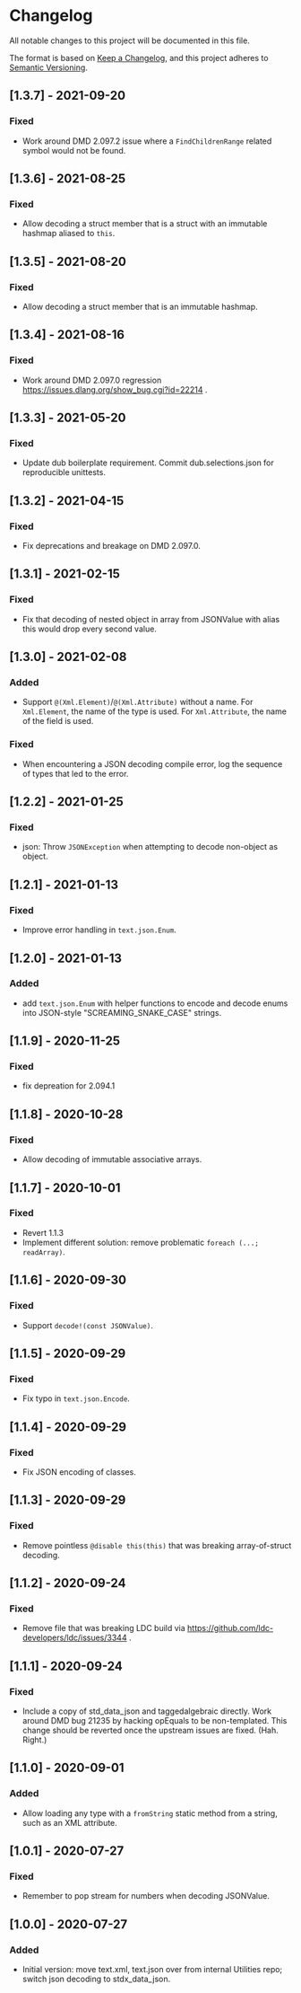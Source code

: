 # Changelog
All notable changes to this project will be documented in this file.

The format is based on [Keep a Changelog](https://keepachangelog.com/en/1.0.0/),
and this project adheres to [Semantic Versioning](https://semver.org/spec/v2.0.0.html).

## [1.3.7] - 2021-09-20
### Fixed
- Work around DMD 2.097.2 issue where a `FindChildrenRange` related symbol would not be found.

## [1.3.6] - 2021-08-25
### Fixed
- Allow decoding a struct member that is a struct with an immutable hashmap aliased to `this`.

## [1.3.5] - 2021-08-20
### Fixed
- Allow decoding a struct member that is an immutable hashmap.

## [1.3.4] - 2021-08-16
### Fixed
- Work around DMD 2.097.0 regression https://issues.dlang.org/show_bug.cgi?id=22214 .

## [1.3.3] - 2021-05-20
### Fixed
- Update dub boilerplate requirement. Commit dub.selections.json for reproducible unittests.

## [1.3.2] - 2021-04-15
### Fixed
- Fix deprecations and breakage on DMD 2.097.0.

## [1.3.1] - 2021-02-15
### Fixed
- Fix that decoding of nested object in array from JSONValue with alias this would drop every second value.

## [1.3.0] - 2021-02-08
### Added
- Support `@(Xml.Element)`/`@(Xml.Attribute)` without a name.
  For `Xml.Element`, the name of the type is used.
  For `Xml.Attribute`, the name of the field is used.

### Fixed
- When encountering a JSON decoding compile error, log the sequence of types that led to the error.

## [1.2.2] - 2021-01-25
### Fixed
- json: Throw `JSONException` when attempting to decode non-object as object.

## [1.2.1] - 2021-01-13
### Fixed
- Improve error handling in `text.json.Enum`.

## [1.2.0] - 2021-01-13
### Added
- add `text.json.Enum` with helper functions to encode and decode enums into JSON-style "SCREAMING_SNAKE_CASE" strings.

## [1.1.9] - 2020-11-25
### Fixed
- fix depreation for 2.094.1

## [1.1.8] - 2020-10-28
### Fixed
- Allow decoding of immutable associative arrays.

## [1.1.7] - 2020-10-01
### Fixed
- Revert 1.1.3
- Implement different solution: remove problematic `foreach (...; readArray)`.

## [1.1.6] - 2020-09-30
### Fixed
- Support `decode!(const JSONValue)`.

## [1.1.5] - 2020-09-29
### Fixed
- Fix typo in `text.json.Encode`.

## [1.1.4] - 2020-09-29
### Fixed
- Fix JSON encoding of classes.

## [1.1.3] - 2020-09-29
### Fixed
- Remove pointless `@disable this(this)` that was breaking array-of-struct decoding.

## [1.1.2] - 2020-09-24
### Fixed
- Remove file that was breaking LDC build via https://github.com/ldc-developers/ldc/issues/3344 .

## [1.1.1] - 2020-09-24
### Fixed
- Include a copy of std_data_json and taggedalgebraic directly. Work around DMD bug 21235 by hacking opEquals
  to be non-templated.
  This change should be reverted once the upstream issues are fixed. (Hah. Right.)

## [1.1.0] - 2020-09-01
### Added
- Allow loading any type with a `fromString` static method from a string, such as an XML attribute.

## [1.0.1] - 2020-07-27
### Fixed
- Remember to pop stream for numbers when decoding JSONValue.

## [1.0.0] - 2020-07-27
### Added
- Initial version: move text.xml, text.json over from internal Utilities repo; switch json decoding to stdx_data_json.

